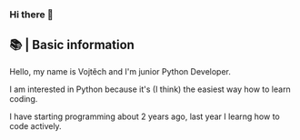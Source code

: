 ### Hi there 👋

## 📚 | Basic information
  Hello, my name is Vojtěch and I'm junior Python Developer. 
  
  I am interested in Python because it's (I think) the easiest way how to learn coding.
  
  I have starting programming about 2 years ago, last year I learng how to code actively.

